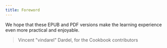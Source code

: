 ```yaml
---
title: Foreword
---
```


<!-- that's for the EPUB and the PDF versions -->

We hope that these EPUB and PDF versions make the learning experience
even more practical and enjoyable.


> Vincent "vindarel" Dardel, for the Cookbook contributors
